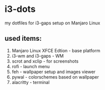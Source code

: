 # i3-dots
my dotfiles for i3-gaps setup on Manjaro Linux

## used items:
1. Manjaro Linux XFCE Edtion - base platform
2. i3-wm and i3-gaps - WM
3. scrot and xclip - for screenshots
4. rofi - launch menu
5. feh - wallpaper setup and images viewer
6. pywal - colorschemes based on wallpaper
7. alacritty - terminal
